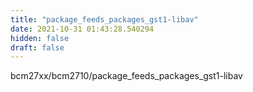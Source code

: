 ```yaml
---
title: "package_feeds_packages_gst1-libav"
date: 2021-10-31 01:43:28.540294
hidden: false
draft: false
---
```


bcm27xx/bcm2710/package_feeds_packages_gst1-libav

